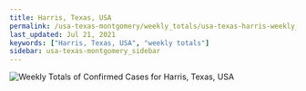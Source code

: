 ```yaml
---
title: Harris, Texas, USA
permalink: /usa-texas-montgomery/weekly_totals/usa-texas-harris-weekly_totals.html
last_updated: Jul 21, 2021
keywords: ["Harris, Texas, USA", "weekly totals"]
sidebar: usa-texas-montgomery_sidebar
---
```


![Weekly Totals of Confirmed Cases for Harris, Texas, USA](/covid_tracker/images/graphs/usa-texas-harris-weekly_totals_graph.png)
